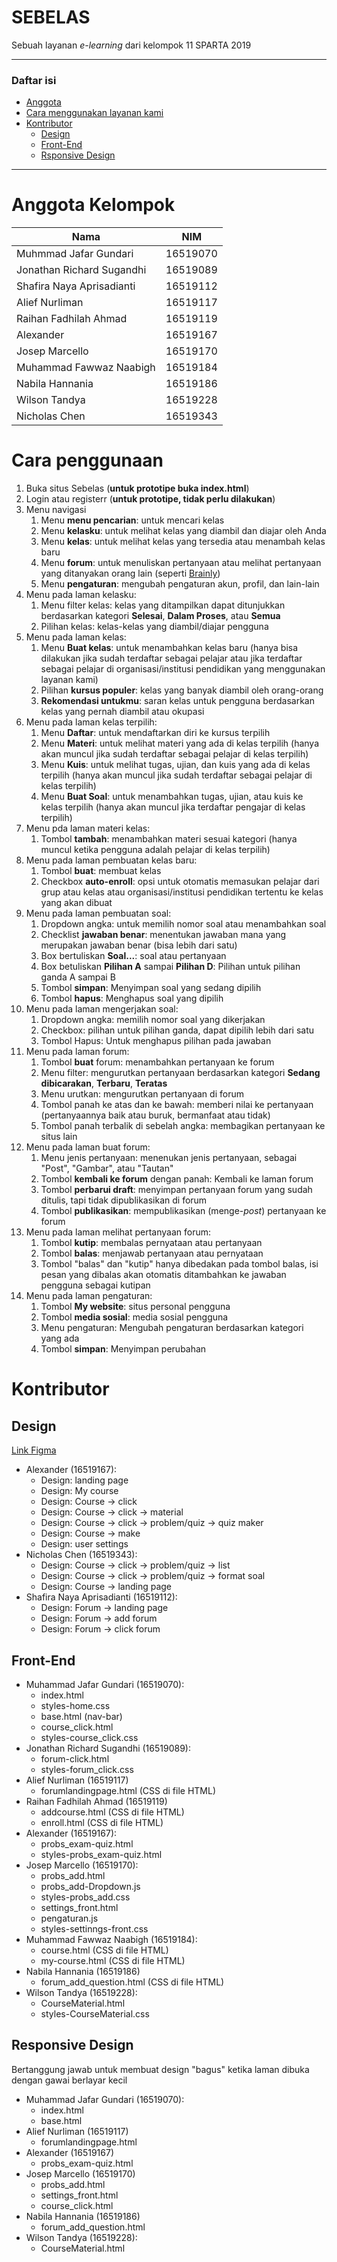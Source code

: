 # SEBELAS <a name="top"></a>
Sebuah layanan _e-learning_ dari kelompok 11 SPARTA 2019

---

### Daftar isi
* [Anggota](#anggota)
* [Cara menggunakan layanan kami](#pemakaian)
* [Kontributor](#kontributor)
  * [Design](#kontributor-des)
  * [Front-End](#kontributor-fre)
  * [Rsponsive Design](#responsive)

---

# Anggota Kelompok<a name="anggota"></a>
| Nama                      | NIM      |
|---------------------------|----------|
| Muhmmad Jafar Gundari     | 16519070 |
| Jonathan Richard Sugandhi | 16519089 |
| Shafira Naya Aprisadianti | 16519112 |
| Alief Nurliman            | 16519117 |
| Raihan Fadhilah Ahmad     | 16519119 |
| Alexander                 | 16519167 |
| Josep Marcello            | 16519170 |
| Muhammad Fawwaz Naabigh   | 16519184 |
| Nabila Hannania           | 16519186 |
| Wilson Tandya             | 16519228 |
| Nicholas Chen             | 16519343 |

# Cara penggunaan<a name="pemakaian"></a>
1. Buka situs Sebelas (**untuk prototipe buka index.html**)
1. Login atau registerr (**untuk prototipe, tidak perlu dilakukan**)
1. Menu navigasi
    1. Menu **menu pencarian**: untuk mencari kelas
    1. Menu **kelasku**: untuk melihat kelas yang diambil dan diajar oleh Anda
    1. Menu **kelas**: untuk melihat kelas yang tersedia atau menambah kelas baru
    1. Menu **forum**: untuk menuliskan pertanyaan atau melihat pertanyaan yang
    ditanyakan orang lain (seperti [Brainly](https://brainly.co.id))
    1. Menu **pengaturan**: mengubah pengaturan akun, profil, dan lain-lain
1. Menu pada laman kelasku:
    1. Menu filter kelas: kelas yang ditampilkan dapat ditunjukkan berdasarkan
    kategori **Selesai**, **Dalam Proses**, atau **Semua**
    1. Pilihan kelas: kelas-kelas yang diambil/diajar pengguna
1. Menu pada laman kelas:
    1. Menu **Buat kelas**: untuk menambahkan kelas baru (hanya bisa dilakukan
    jika sudah terdaftar sebagai pelajar atau jika terdaftar sebagai pelajar di
    organisasi/institusi pendidikan yang menggunakan layanan kami)
    1. Pilihan **kursus populer**: kelas yang banyak diambil oleh orang-orang
    1. **Rekomendasi untukmu**: saran kelas untuk pengguna berdasarkan kelas
    yang pernah diambil atau okupasi
1. Menu pada laman kelas terpilih:
    1. Menu **Daftar**: untuk mendaftarkan diri ke kursus terpilih
    1. Menu **Materi**: untuk melihat materi yang ada di kelas terpilih (hanya
    akan muncul jika sudah terdaftar sebagai pelajar di kelas terpilih)
    1. Menu **Kuis**: untuk melihat tugas, ujian, dan kuis yang ada di kelas
    terpilih (hanya akan muncul jika sudah terdaftar sebagai pelajar di kelas
    terpilih)
    1. Menu **Buat Soal**: untuk menambahkan tugas, ujian, atau kuis ke kelas
    terpilih (hanya akan muncul jika terdaftar pengajar di kelas terpilih)
1. Menu pda laman materi kelas:
    1. Tombol **tambah**: menambahkan materi sesuai kategori (hanya muncul ketika
    pengguna adalah pelajar di kelas terpilih)
1. Menu pada laman pembuatan kelas baru:
    1. Tombol **buat**: membuat kelas
    1. Checkbox **auto-enroll**: opsi untuk otomatis memasukan pelajar dari grup atau
    kelas atau organisasi/institusi pendidikan tertentu ke kelas yang akan dibuat
1. Menu pada laman pembuatan soal:
    1. Dropdown angka: untuk memilih nomor soal atau menambahkan soal
    1. Checklist **jawaban benar**: menentukan jawaban mana yang merupakan jawaban
    benar (bisa lebih dari satu)
    1. Box bertuliskan **Soal...**: soal atau pertanyaan
    1. Box betuliskan **Pilihan A** sampai **Pilihan D**: Pilihan untuk pilihan ganda
    A sampai B
    1. Tombol **simpan**: Menyimpan soal yang sedang dipilih
    1. Tombol **hapus**: Menghapus soal yang dipilih
1. Menu pada laman mengerjakan soal:
    1. Dropdown angka: memilih nomor soal yang dikerjakan
    1. Checkbox: pilihan untuk pilihan ganda, dapat dipilih lebih dari satu
    1. Tombol Hapus: Untuk menghapus pilihan pada jawaban
1. Menu pada laman forum:
    1. Tombol **buat** forum: menambahkan pertanyaan ke forum
    1. Menu filter: mengurutkan pertanyaan berdasarkan kategori **Sedang
    dibicarakan**, **Terbaru**, **Teratas**
    1. Menu urutkan: mengurutkan pertanyaan di forum
    1. Tombol panah ke atas dan ke bawah: memberi nilai ke pertanyaan (pertanyaannya
    baik atau buruk, bermanfaat atau tidak)
    1. Tombol panah terbalik di sebelah angka: membagikan pertanyaan ke situs lain
1. Menu pada laman buat forum:
    1. Menu jenis pertanyaan: menenukan jenis pertanyaan, sebagai "Post", "Gambar",
    atau "Tautan"
    1. Tombol **kembali ke forum** dengan panah: Kembali ke laman forum
    1. Tombol **perbarui draft**: menyimpan pertanyaan forum yang sudah ditulis,
    tapi tidak dipublikasikan di forum
    1. Tombol **publikasikan**: mempublikasikan (menge-_post_) pertanyaan ke forum
1. Menu pada laman melihat pertanyaan forum:
    1. Tombol **kutip**: membalas pernyataan atau pertanyaan
    1. Tombol **balas**: menjawab pertanyaan atau pernyataan
    1. Tombol "balas" dan "kutip" hanya dibedakan pada tombol balas, isi pesan
    yang dibalas akan otomatis ditambahkan ke jawaban pengguna sebagai kutipan
1. Menu pada laman pengaturan:
    1. Tombol **My website**: situs personal pengguna
    1. Tombol **media sosial**: media sosial pengguna
    1. Menu pengaturan: Mengubah pengaturan berdasarkan kategori yang ada
    1. Tombol **simpan**: Menyimpan perubahan

# Kontributor<a name="kontributor"></a>

## Design<a name="kontributor-des"></a>
[Link Figma](https://www.figma.com/file/UcuA324uCahOLBui7XPoF2/Untitled?node-id=0%3A1)
* Alexander (16519167):
    * Design: landing page
    * Design: My course
    * Design: Course -> click
    * Design: Course -> click -> material
    * Design: Course -> click -> problem/quiz -> quiz maker
    * Design: Course -> make
    * Design: user settings
* Nicholas Chen (16519343):
    * Design: Course -> click -> problem/quiz -> list
    * Design: Course -> click -> problem/quiz -> format soal
    * Design: Course -> landing page
* Shafira Naya Aprisadianti (16519112):
    * Design: Forum -> landing page
    * Design: Forum -> add forum
    * Design: Forum -> click forum

## Front-End<a name="kontributor-fre"></a>
* Muhammad Jafar Gundari (16519070):
    * index.html
    * styles-home.css
    * base.html (nav-bar)
    * course\_click.html
    * styles-course\_click.css
* Jonathan Richard Sugandhi (16519089):
    * forum-click.html
    * styles-forum\_click.css
* Alief Nurliman (16519117)
    * forumlandingpage.html (CSS di file HTML)
* Raihan Fadhilah Ahmad (16519119)
    * addcourse.html (CSS di file HTML)
    * enroll.html (CSS di file HTML)
* Alexander (16519167):
    * probs\_exam-quiz.html
    * styles-probs\_exam-quiz.html
* Josep Marcello (16519170):
    * probs\_add.html
    * probs\_add-Dropdown.js
    * styles-probs\_add.css
    * settings\_front.html
    * pengaturan.js
    * styles-settinngs-front.css
* Muhammad Fawwaz Naabigh (16519184):
    * course.html (CSS di file HTML)
    * my-course.html (CSS di file HTML)
* Nabila Hannania (16519186)
    * forum\_add\_question.html (CSS di file HTML)
* Wilson Tandya (16519228):
    * CourseMaterial.html
    * styles-CourseMaterial.css

## Responsive Design<a name="responsive"></a>
Bertanggung jawab untuk membuat design "bagus" ketika laman dibuka dengan
gawai berlayar kecil
* Muhammad Jafar Gundari (16519070):
    * index.html
    * base.html
* Alief Nurliman (16519117)
    * forumlandingpage.html
* Alexander (16519167)
    * probs\_exam-quiz.html
* Josep Marcello (16519170)
    * probs\_add.html
    * settings\_front.html
    * course\_click.html
* Nabila Hannania (16519186)
    * forum\_add\_question.html
* Wilson Tandya (16519228):
    * CourseMaterial.html
